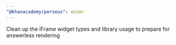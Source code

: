 ```yaml
---
"@khanacademy/perseus": minor
---
```


Clean up the iFrame widget types and library usage to prepare for answerless rendering
